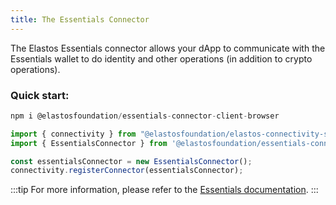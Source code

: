 ```yaml
---
title: The Essentials Connector
---
```


The Elastos Essentials connector allows your dApp to communicate with the Essentials wallet to do identity and other operations (in addition to crypto operations).

### Quick start:

```js
npm i @elastosfoundation/essentials-connector-client-browser

import { connectivity } from "@elastosfoundation/elastos-connectivity-sdk-js";
import { EssentialsConnector } from '@elastosfoundation/essentials-connector-client-browser';

const essentialsConnector = new EssentialsConnector();
connectivity.registerConnector(essentialsConnector);
```

:::tip
For more information, please refer to the [Essentials documentation](https://essentials-docs.trinity-tech.io/).
:::
